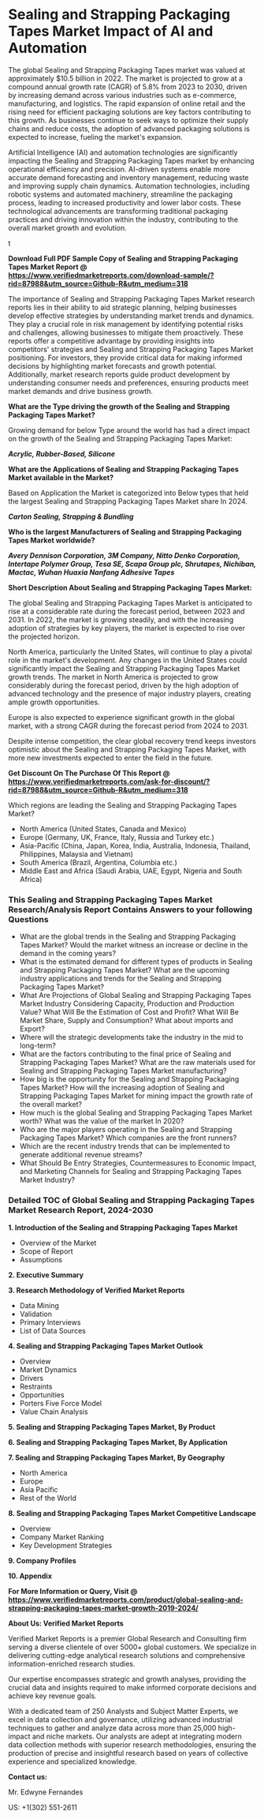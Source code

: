 <meta name="title" content="Global Sealing and Strapping Packaging Tapes Market Impact of AI and Automation"><meta name="description" content="The global Sealing and Strapping Packaging Tapes market was valued at approximately $10.5 billion in 2022. The market is projected to grow at a compound annual growth "><meta name="title" content="Sealing and Strapping Packaging Tapes Market Size, Share, Scope, Trends, Growth, Opportunities, Analysis, Forecast"><h1>Sealing and Strapping Packaging Tapes Market Impact of AI and Automation</h1><p>The global Sealing and Strapping Packaging Tapes market was valued at approximately $10.5 billion in 2022. The market is projected to grow at a compound annual growth rate (CAGR) of 5.8% from 2023 to 2030, driven by increasing demand across various industries such as e-commerce, manufacturing, and logistics. The rapid expansion of online retail and the rising need for efficient packaging solutions are key factors contributing to this growth. As businesses continue to seek ways to optimize their supply chains and reduce costs, the adoption of advanced packaging solutions is expected to increase, fueling the market's expansion.</p><p>Artificial Intelligence (AI) and automation technologies are significantly impacting the Sealing and Strapping Packaging Tapes market by enhancing operational efficiency and precision. AI-driven systems enable more accurate demand forecasting and inventory management, reducing waste and improving supply chain dynamics. Automation technologies, including robotic systems and automated machinery, streamline the packaging process, leading to increased productivity and lower labor costs. These technological advancements are transforming traditional packaging practices and driving innovation within the industry, contributing to the overall market growth and evolution.</p>t</p><p id="" class=""><strong>Download Full PDF Sample Copy of Sealing and Strapping Packaging Tapes Market Report @ <a href="https://www.verifiedmarketreports.com/download-sample/?rid=87988&utm_source=Github-R&utm_medium=318" target="_blank">https://www.verifiedmarketreports.com/download-sample/?rid=87988&utm_source=Github-R&utm_medium=318</a></strong></p><p>The importance of&nbsp;Sealing and Strapping Packaging Tapes Market research reports lies in their ability to aid strategic planning, helping businesses develop effective strategies by understanding market trends and dynamics. They play a crucial role in risk management by identifying potential risks and challenges, allowing businesses to mitigate them proactively. These reports offer a competitive advantage by providing insights into competitors' strategies and Sealing and Strapping Packaging Tapes Market positioning. For investors, they provide critical data for making informed decisions by highlighting market forecasts and growth potential. Additionally, market research reports guide product development by understanding consumer needs and preferences, ensuring products meet market demands and drive business growth.</p><p><strong>What are the&nbsp;Type driving the growth of the Sealing and Strapping Packaging Tapes Market?</strong></p><p id="" class="">Growing demand for below Type around the world has had a direct impact on the growth of the Sealing and Strapping Packaging Tapes Market:</p><em><strong>Acrylic, Rubber-Based, Silicone</strong></em></p><strong>What are the&nbsp;Applications&nbsp;of Sealing and Strapping Packaging Tapes Market available in the Market?</strong></p><p id="" class="">Based on Application the Market is categorized into Below types that held the largest Sealing and Strapping Packaging Tapes Market share In 2024.</p><em><strong>Carton Sealing, Strapping & Bundling</strong></em></p><strong>Who is the largest Manufacturers of Sealing and Strapping Packaging Tapes Market worldwide?</strong></p><p><em><strong>Avery Dennison Corporation, 3M Company, Nitto Denko Corporation, Intertape Polymer Group, Tesa SE, Scapa Group plc, Shrutapes, Nichiban, Mactac, Wuhan Huaxia Nanfang Adhesive Tapes</strong></em></p><p id="" class=""><strong>Short Description About Sealing and Strapping Packaging Tapes Market:</strong></p><p>The global Sealing and Strapping Packaging Tapes Market is anticipated to rise at a considerable rate during the forecast period, between 2023 and 2031. In 2022, the market is growing steadily, and with the increasing adoption of strategies by key players, the market is expected to rise over the projected horizon.</p><p>North America, particularly the United States, will continue to play a pivotal role in the market's development. Any changes in the United States could significantly impact the Sealing and Strapping Packaging Tapes Market growth trends. The market in North America is projected to grow considerably during the forecast period, driven by the high adoption of advanced technology and the presence of major industry players, creating ample growth opportunities.</p><p>Europe is also expected to experience significant growth in the global market, with a strong CAGR during the forecast period from 2024 to 2031.</p><p>Despite intense competition, the clear global recovery trend keeps investors optimistic about the Sealing and Strapping Packaging Tapes Market, with more new investments expected to enter the field in the future.</p><p id="" class=""><strong>Get Discount On The Purchase Of This Report @ <a href="https://www.verifiedmarketreports.com/ask-for-discount/?rid=87988&utm_source=Github-R&utm_medium=318" target="_blank">https://www.verifiedmarketreports.com/ask-for-discount/?rid=87988&utm_source=Github-R&utm_medium=318</a></strong></p>Which regions are leading the Sealing and Strapping Packaging Tapes Market?</p><ul><li>North America (United States, Canada and Mexico)</li><li>Europe (Germany, UK, France, Italy, Russia and Turkey etc.)</li><li>Asia-Pacific (China, Japan, Korea, India, Australia, Indonesia, Thailand, Philippines, Malaysia and Vietnam)</li><li>South America (Brazil, Argentina, Columbia etc.)</li><li>Middle East and Africa (Saudi Arabia, UAE, Egypt, Nigeria and South Africa)</li></ul><h3 id="" class="">This Sealing and Strapping Packaging Tapes Market Research/Analysis Report Contains Answers to your following Questions</h3><ul><li>What are the global trends in the Sealing and Strapping Packaging Tapes Market? Would the market witness an increase or decline in the demand in the coming years?</li><li>What is the estimated demand for different types of products in Sealing and Strapping Packaging Tapes Market? What are the upcoming industry applications and trends for the Sealing and Strapping Packaging Tapes Market?</li><li>What Are Projections of Global Sealing and Strapping Packaging Tapes Market Industry Considering Capacity, Production and Production Value? What Will Be the Estimation of Cost and Profit? What Will Be Market Share, Supply and Consumption? What about imports and Export?</li><li>Where will the strategic developments take the industry in the mid to long-term?</li><li>What are the factors contributing to the final price of Sealing and Strapping Packaging Tapes Market? What are the raw materials used for Sealing and Strapping Packaging Tapes Market manufacturing?</li><li>How big is the opportunity for the Sealing and Strapping Packaging Tapes Market? How will the increasing adoption of Sealing and Strapping Packaging Tapes Market for mining impact the growth rate of the overall market?</li><li>How much is the global Sealing and Strapping Packaging Tapes Market worth? What was the value of the market In 2020?</li><li>Who are the major players operating in the Sealing and Strapping Packaging Tapes Market? Which companies are the front runners?</li><li>Which are the recent industry trends that can be implemented to generate additional revenue streams?</li><li>What Should Be Entry Strategies, Countermeasures to Economic Impact, and Marketing Channels for Sealing and Strapping Packaging Tapes Market Industry?</li></ul><h3 id="" class="">Detailed TOC of Global Sealing and Strapping Packaging Tapes Market Research Report, 2024-2030</h3><p id="" class=""><strong>1. Introduction of the Sealing and Strapping Packaging Tapes Market</strong></p><ul><li>Overview of the Market</li><li>Scope of Report</li><li>Assumptions</li></ul><p id="" class=""><strong>2. Executive Summary</strong></p><p id="" class=""><strong>3. Research Methodology of Verified Market Reports</strong></p><ul><li>Data Mining</li><li>Validation</li><li>Primary Interviews</li><li>List of Data Sources</li></ul><p id="" class=""><strong>4. Sealing and Strapping Packaging Tapes Market Outlook</strong></p><ul><li>Overview</li><li>Market Dynamics</li><li>Drivers</li><li>Restraints</li><li>Opportunities</li><li>Porters Five Force Model</li><li>Value Chain Analysis</li></ul><p id="" class=""><strong>5. Sealing and Strapping Packaging Tapes Market, By Product</strong></p><p id="" class=""><strong>6. Sealing and Strapping Packaging Tapes Market, By Application</strong></p><p id="" class=""><strong>7. Sealing and Strapping Packaging Tapes Market, By Geography</strong></p><ul><li>North America</li><li>Europe</li><li>Asia Pacific</li><li>Rest of the World</li></ul><p id="" class=""><strong>8. Sealing and Strapping Packaging Tapes Market Competitive Landscape</strong></p><ul><li>Overview</li><li>Company Market Ranking</li><li>Key Development Strategies</li></ul><p id="" class=""><strong>9. Company Profiles</strong></p><p id="" class=""><strong>10. Appendix</strong></p><p id="" class=""><strong>For More Information or Query, Visit @ <a href="https://www.verifiedmarketreports.com/product/global-sealing-and-strapping-packaging-tapes-market-growth-2019-2024/" target="_blank">https://www.verifiedmarketreports.com/product/global-sealing-and-strapping-packaging-tapes-market-growth-2019-2024/</a></strong></p><p id="" class=""><strong>About Us: Verified Market Reports</strong></p><p id="" class="">Verified Market Reports is a premier Global Research and Consulting firm serving a diverse clientele of over 5000+ global customers. We specialize in delivering cutting-edge analytical research solutions and comprehensive information-enriched research studies.</p><p id="" class="">Our expertise encompasses strategic and growth analyses, providing the crucial data and insights required to make informed corporate decisions and achieve key revenue goals.</p><p id="" class="">With a dedicated team of 250 Analysts and Subject Matter Experts, we excel in data collection and governance, utilizing advanced industrial techniques to gather and analyze data across more than 25,000 high-impact and niche markets. Our analysts are adept at integrating modern data collection methods with superior research methodologies, ensuring the production of precise and insightful research based on years of collective experience and specialized knowledge.</p><p id="" class=""><strong>Contact us:</strong></p><p id="" class="">Mr. Edwyne Fernandes</p><p id="" class="">US: +1(302) 551-2611</p>
